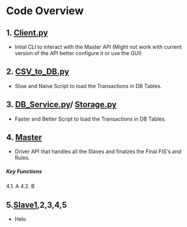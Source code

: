 # Code Overview
## 1. [Client.py]()
- Intial CLI to interact with the Master API (Might not work with current version of the API better configure it or use the GUI)
## 2. [CSV_to_DB.py]()
- Slow and Naive Script to load the Transactions in DB Tables.
## 3. [DB_Service.py]()/ [Storage.py]()
- Faster and Better Script to load the  Transactions in DB Tables.
## 4. [Master]()
- Driver API that handles all the Slaves and finalzes the Final FIS's and Rules.
##### Key Functions
4.1. A
4.2. B

## 5.[Slave1](),2,3,4,5
- Helo
